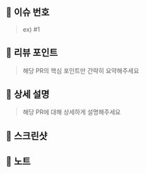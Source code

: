 ## 📌 이슈 번호
> ex) #1
## 💬 리뷰 포인트
> 해당 PR의 핵심 포인트만 간략히 요약해주세요
## 🚀 상세 설명
> 해당 PR에 대해 상세하게 설명해주세요
## 📸 스크린샷

## 📢 노트